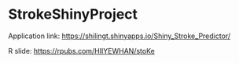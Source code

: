 # StrokeShinyProject


Application link:
https://shilingt.shinyapps.io/Shiny_Stroke_Predictor/

R slide:
https://rpubs.com/HIIYEWHAN/stoKe
